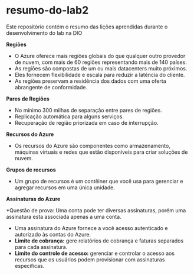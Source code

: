 # resumo-do-lab2
Este repositório contém o resumo das lições aprendidas durante o desenvolvimento do lab na DIO

**Regiões**   

- O Azure oferece mais regiões globais do que qualquer outro provedor de nuvem, com mais de 60 regiões representando mais de 140 países.
- As regiões são compostas de um ou mais datacenters muito próximos.
- Eles fornecem flexibilidade e escala para reduzir a latência do cliente.
- As regiões preservam a residência dos dados com uma oferta abrangente de conformidade.

**Pares de Regiões**

- No mínimo 300 milhas de separação entre pares de regiões.
- Replicação automática para alguns serviços.
- Recuperação de região priorizada em caso de interrupção.

**Recursos do Azure**

- Os recursos do Azure são componentes como armazenamento, máquinas virtuais e redes que estão disponíveis para criar soluções de nuvem.

**Grupos de recursos**

- Um grupo de recursos é um contêiner que você usa para gerenciar e agregar recursos em uma única unidade.

**Assinaturas do Azure**

*Questão de prova: Uma conta pode ter diversas assinaturas, porém uma assinatura esta associada apenas a uma conta.

- Uma assinatura do Azure fornece a você acesso autenticado e autorizado às contas do Azure.
- **Limite de cobrança:** gere relatórios de cobrança e faturas separados para cada assinatura.
- **Limite do controle de acesso:** gerenciar e controlar o acesso aos recursos que os usuários podem provisionar com assinaturas específicas.

